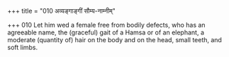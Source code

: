 +++
title = "010 अव्यङ्गाङ्गीं सौम्य-नाम्नीम्"

+++
010	Let him wed a female free from bodily defects, who has an agreeable name, the (graceful) gait of a Hamsa or of an elephant, a moderate (quantity of) hair on the body and on the head, small teeth, and soft limbs.